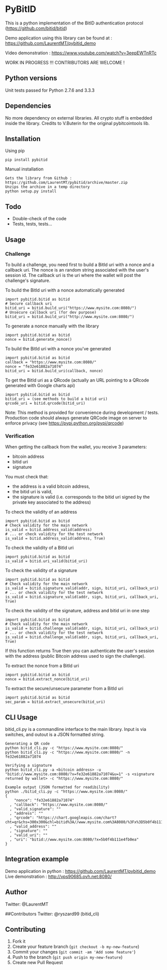 # PyBitID

This is a python implementation of the BitID authentication protocol (https://github.com/bitid/bitid)

Demo application using this library can be found at : https://github.com/LaurentMT/pybitid_demo

Video demonstration : https://www.youtube.com/watch?v=3eepEWTnRTc


WORK IN PROGRESS !!! CONTRIBUTORS ARE WELCOME !


## Python versions

Unit tests passed for Python 2.7.6 and 3.3.3


## Dependencies

No more dependency on external libraries. All crypto stuff is embedded inside the library. Credits to V.Buterin for the original pybitcointools lib.


## Installation

Using pip
```
pip install pybitid
```

Manual installation
```
Gets the library from Github : https://github.com/LaurentMT/pybitid/archive/master.zip
Unzips the archive in a temp directory
python setup.py install
```

## Todo

- Double-check of the code
- Tests, tests, tests...


## Usage

### Challenge

To build a challenge, you need first to build a BitId uri with a nonce and a callback uri.
The nonce is an random string associated with the user's session id.
The callback uri is the uri where the wallet will post the challenge's signature.


To build the BitId uri with a nonce automatically generated
```
import pybitid.bitid as bitid
# Secure callback uri
bitid_uri = bitid.build_uri("https://www.mysite.com:8080/")
# Unsecure callback uri (for dev purpose)
bitid_uri = bitid.build_uri("http://www.mysite.com:8080/")
```

To generate a nonce manually with the library
```
import pybitid.bitid as bitid
nonce = bitid.generate_nonce()
```

To build the BitId uri with a nonce you've generated
```
import pybitid.bitid as bitid
callback = "https://www.mysite.com:8080/"
nonce = "fe32e61882a71074"
bitid_uri = bitid.build_uri(callback, nonce)
```

To get the BitId uri as a QRcode (actually an URL pointing to a QRcode generated with Google charts api)
```
import pybitid.bitid as bitid
bitid_uri = (see methods to build a bitid uri)
qrcode_uri = bitid.qrcode(bitid_uri)
```
Note: 
This method is provided for convenience during development / tests. 
Production code should always generate QRCode image on server to enforce privacy (see  https://pypi.python.org/pypi/qrcode)


### Verification

When getting the callback from the wallet, you receive 3 parameters: 
- bitcoin address 
- bitid uri 
- signature

You must check that:
- the address is a valid bitcoin address,
- the bitid uri is valid,
- the signature is valid (i.e. corresponds to the bitid uri signed by the private key associated to the address)


To check the validity of an address
```
import pybitid.bitid as bitid
# Check validity for the main network
is_valid = bitid.address_valid(address)
# ... or check validity for the test network
is_valid = bitid.address_valid(address, True)
```

To check the validity of a BitId uri 
```
import pybitid.bitid as bitid
is_valid = bitid.uri_valid(bitid_uri)
```

To check the validity of a signature 
```
import pybitid.bitid as bitid
# Check validity for the main network
is_valid = bitid.signature_valid(addr, sign, bitid_uri, callback_uri)
# ... or check validity for the test network
is_valid = bitid.signature_valid(addr, sign, bitid_uri, callback_uri, True)
```

To check the validity of the signature, address and bitid uri in one step 
```
import pybitid.bitid as bitid
# Check validity for the main network
is_valid = bitid.challenge_valid(addr, sign, bitid_uri, callback_uri)
# ... or check validity for the test network
is_valid = bitid.challenge_valid(addr, sign, bitid_uri, callback_uri, True)
```
If this function returns True then you can authenticate the user's session with the address (public Bitcoin address used to sign the challenge).


To extract the nonce from a BitId uri 
```
import pybitid.bitid as bitid
nonce = bitid.extract_nonce(bitid_uri)
```

To extract the secure/unsecure parameter from a BitId uri 
```
import pybitid.bitid as bitid
sec_param = bitid.extract_unsecure(bitid_uri)
```
## CLI Usage
bitid_cli.py is a commandline interface to the main library.  Input is via switches, and outout is a JSON formatted string.
```
Generating a QR code
python bitid_cli.py -c "https://www.mysite.com:8080/"
python bitid_cli.py -c "https://www.mysite.com:8080/" -n fe32e61882a71074

Verifying a signature
python bitid_cli.py -a <bitcoin address> -u "bitid://www.mysite.com:8080/?x=fe32e61882a71074&u=1" -s <signature returned by wallet> -c "https://www.mysite.com:8080/"

Example output (JSON formatted for readibility)
python ./bitid_cli.py -c "https://www.mysite.com:8080/"
{
    "nonce": "fe32e61882a71074"
  , "callback": "https://www.mysite.com:8080/"
  , "valid_signature": ""
  , "address": ""
  , "qrcode": "https://chart.googleapis.com/chart?cht=qr&chs=300x300&chl=bitid%3A//www.mysite.com%3A8080/%3Fx%3D5b0f4b111e4fb0ea"
  , "valid_address": ""
  , "signature": ""
  , "valid_uri": ""
  , "uri": "bitid://www.mysite.com:8080/?x=5b0f4b111e4fb0ea"
}
```

## Integration example

Demo application in python : https://github.com/LaurentMT/pybitid_demo
Live demonstration : http://vps90685.ovh.net:8080/


## Author
Twitter: @LaurentMT

##Contributors
Twitter: @ryszard99 (bitid_cli)


## Contributing

1. Fork it
2. Create your feature branch (`git checkout -b my-new-feature`)
3. Commit your changes (`git commit -am 'Add some feature'`)
4. Push to the branch (`git push origin my-new-feature`)
5. Create new Pull Request
